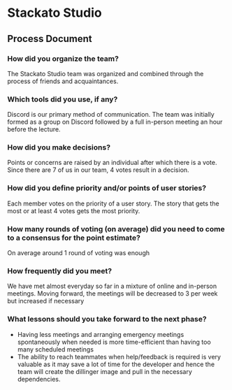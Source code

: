 # Stackato Studio
## Process Document


### How did you organize the team? 
The Stackato Studio team was organized and combined through the process of friends and acquaintances.

### Which tools did you use, if any? 
Discord is our primary method of communication. The team was initially formed as a group on Discord followed by a full in-person meeting an hour before the lecture.

### How did you make decisions?
Points or concerns are raised by an individual after which there is a vote. Since there are 7 of us in our team, 4 votes result in a decision.

### How did you define priority and/or points of user stories?
Each member votes on the priority of a user story. The story that gets the most or at least 4 votes gets the most priority.

### How many rounds of voting (on average) did you need to come to a consensus for the point estimate?
On average around 1 round of voting was enough
 
### How frequently did you meet? 
We have met almost everyday so far in a mixture of online and in-person meetings. Moving forward, the meetings will be decreased to 3 per week but increased if necessary 

### What lessons should you take forward to the next phase?

- Having less meetings and arranging emergency meetings spontaneously when needed is more time-efficient than having too many scheduled meetings 
- The ability to reach teammates when help/feedback is required is very valuable as it may save a lot of time for the developer and hence the team 
 will create the dillinger image and pull in the necessary dependencies.
